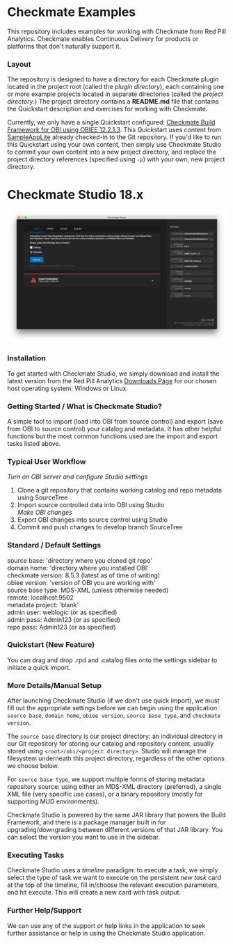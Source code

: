 # Checkmate Examples
This repository includes examples for working with Checkmate from Red Pill Analytics. Checkmate enables Continuous Delivery for products or platforms that don't naturally support it.

### Layout
The repository is designed to have a directory for each Checkmate plugin located in the project root (called the *plugin directory*), each containing one or more example projects located in separate directories (called the *project directory*.) The project directory contains a **README.md** file that contains the Quickstart description and exercises for working with Checkmate.

Currently, we only have a single Quickstart configured: [Checkmate Build Framework for OBI using OBIEE 12.2.1.3](obi/sample-12c/README.md). This Quickstart uses content from [SampleAppLite](https://docs.oracle.com/middleware/12213/biee/BIESG/GUID-7FCD90A3-E005-49BF-902F-30FBF9B41B07.htm#BIESG9340) already checked-in to the Git repository. If you'd like to run this Quickstart using your own content, then simply use Checkmate Studio to commit your own content into a new project directory, and replace the project directory references (specified using `-p`) with your own, new project directory.

# Checkmate Studio 18.x
![studio18](studio18.png)

### Installation
To get started with Checkmate Studio, we simply download and install the latest version from the Red Pill Analytics [Downloads Page](http://redpillanalytics.com/checkmate-getstarted/) for our chosen host operating system: Windows or Linux.

### Getting Started / What is Checkmate Studio?
A simple tool to import (load into OBI from source control) and export (save from OBI to source control) your catalog and metadata. It has other helpful functions but the most common functions used are the import and export tasks listed above.

### Typical User Workflow
*Turn on OBI server and configure Studio settings*  
1. Clone a git repository that contains working catalog and repo metadata using SourceTree       
2. Import source controlled data into OBI using Studio  
*Make OBI changes*  
3. Export OBI changes into source control using Studio  
4. Commit and push changes to develop branch SourceTree  

### Standard / Default Settings
source base: 'directory where you cloned git repo'  
domain home: 'directory where you installed OBI'   
checkmate version: 8.5.3 (latest as of time of writing)  
obiee version: 'version of OBI you are working with'  
source base type: MDS-XML (unless otherwise needed)  
remote: localhost:9502  
metadata project: 'blank'  
admin user: weblogic (or as specified)  
admin pass: Admin123 (or as specified)  
repo pass: Admin123 (or as specified)

### Quickstart (New Feature)
You can drag and drop .rpd and .catalog files onto the settings sidebar to initiate a quick import.

### More Details/Manual Setup
After launching Checkmate Studio (if we don't use quick import), we must fill out the appropriate settings before we can begin using the application: `source base`, `domain home`, `obiee version`, `source base type`, and `checkmate version`.

The `source base` directory is our project directory: an individual directory in our Git repository for storing our catalog and repository content, usually stored using `<root>/obi/<project directory>`. Studio will manage the filesystem underneath this project directory, regardless of the other options we choose below.

For `source base type`, we support multiple forms of storing metadata repository source: using either an MDS-XML directory (preferred), a single XML file (very specific use cases), or a binary repository (mostly for supporting MUD environments).

Checkmate Studio is powered by the same JAR library that powers the Build Framework, and there is a package manager built in for upgrading/downgrading between different versions of that JAR library. You can select the version you want to use in the sidebar.

### Executing Tasks
Checkmate Studio uses a *timeline* paradigm: to execute a task, we simply select the type of task we want to execute on the persistent *new task* card at the top of the timeline, fill in/choose the relevant execution parameters, and hit execute. This will create a new card with task output.

### Further Help/Support
We can use any of the support or help links in the application to seek further assistance or help in using the Checkmate Studio application.